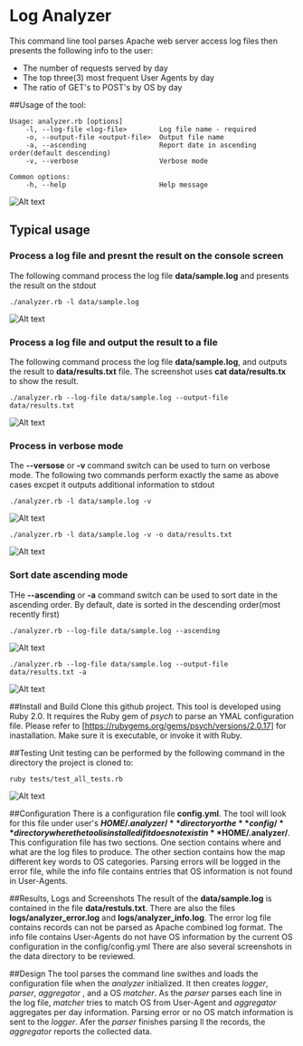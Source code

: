 # Log Analyzer

This command line tool parses Apache web server access log files then presents the following info to the user:

* The number of requests served by day
* The top three(3) most frequent User Agents by day
* The ratio of GET's to POST's by OS by day

##Usage of the tool:
```
Usage: analyzer.rb [options]
    -l, --log-file <log-file>        Log file name - required
    -o, --output-file <output-file>  Output file name
    -a, --ascending                  Report date in ascending order(default descending)
    -v, --verbose                    Verbose mode

Common options:
    -h, --help                       Help message
```

![Alt text](/data/help-screen.jpg?raw=true "Help Screenshot")

## Typical usage

### Process a log file and presnt the result on the console screen
The following command process the log file **data/sample.log** and presents the result on the stdout

`./analyzer.rb -l data/sample.log`

![Alt text](/data/regular-screen.jpg?raw=true "Result Screenshot")

### Process a log file and output the result to a file
The following command process the log file **data/sample.log**, and outputs the result to **data/results.txt** file. The screenshot uses 
**cat data/results.tx** to show the result.

`./analyzer.rb --log-file data/sample.log --output-file data/results.txt`

![Alt text](/data/output-file.jpg?raw=true "Result Screenshot")

### Process in verbose mode
The **--versose** or **-v** command switch can be used to turn on verbose mode. The following two commands perform exactly the same as above cases excpet it outputs additional information to stdout

`./analyzer.rb -l data/sample.log -v`

![Alt text](/data/verbose-screen.jpg?raw=true "Result Screenshot")

`./analyzer.rb -l data/sample.log -v -o data/results.txt`

![Alt text](/data/verbose-with-output-screen.jpg?raw=true "Result Screenshot")

### Sort date ascending mode
THe **--ascending** or **-a** command switch can be used to sort date in the ascending order. By default, date is sorted in the descending order(most recently first)

`./analyzer.rb --log-file data/sample.log --ascending`

![Alt text](/data/ascending.jpg?raw=true "Result Screenshot")

`./analyzer.rb --log-file data/sample.log --output-file data/results.txt -a`

![Alt text](/data/ascending-file.jpg?raw=true "Result Screenshot")

##Install and Build
Clone this github project. This tool is developed using Ruby 2.0. It requires the Ruby gem of *psych* to parse an YMAL configuration file. Please refer to [https://rubygems.org/gems/psych/versions/2.0.17] for inastallation.
Make sure it is executable, or invoke it with Ruby.

##Testing
Unit testing can be performed by the following command in the directory the project is cloned to:

`ruby tests/test_all_tests.rb`

![Alt text](/data/unit-testings.jpg?raw=true "Result Screenshot")

##Configuration
There is a configuration file **config.yml**. The tool will look for this file under user's **$HOME/.analyzer/** directory or the **config/** directory where the tool is installed if it does not exist in **$HOME/.analyzer/**. This configuration file has two sections. One section contains where and what are the log files to produce. The other section contains how the map different key words to OS categories. Parsing errors will be logged in the error file, while the info file contains entries that OS information is not found in User-Agents.

##Results, Logs and Screenshots
The result of the **data/sample.log** is contained in the file **data/restuls.txt**. There are also the files **logs/analyzer_error.log** and **logs/analyzer_info.log**. The error log file contains records can not be parsed as Apache combined log format. The info file contains User-Agents do not have OS information by the current OS configuration in the config/config.yml
There are also several screenshots in the data directory to be reviewed.

##Design
The tool parses the command line swithes and loads the configuration file when the *analyzer* initialized. It then creates *logger*, *parser*, *aggregator*
, and a OS *matcher*. As the *parser* parses each line in the log file, *matcher* tries to match OS from User-Agent and *aggregator* aggregates per day information. Parsing error or no OS match information is sent to the *logger*. Afer the *parser* finishes parsing ll the records, the *aggregator* reports the collected data.
